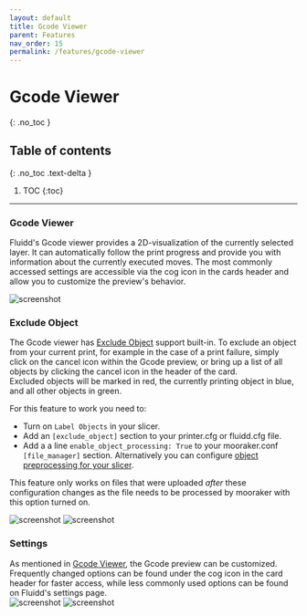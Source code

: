```yaml
---
layout: default
title: Gcode Viewer
parent: Features
nav_order: 15
permalink: /features/gcode-viewer
---
```


# Gcode Viewer
{: .no_toc }

## Table of contents
{: .no_toc .text-delta }

1. TOC
{:toc}

---

### Gcode Viewer
Fluidd's Gcode viewer provides a 2D-visualization of the currently selected layer.
It can automatically follow the print progress and provide you with information about
the currently executed moves. The most commonly accessed settings are accessible via
the cog icon in the cards header and allow you to customize the preview's behavior.

![screenshot](/assets/images/gcode_preview.png)

### Exclude Object
The Gcode viewer has [Exclude Object](https://www.klipper3d.org/Exclude_Object.html#exclude-objects) support built-in. To exclude an object from your
current print, for example in the case of a print failure, simply click on the cancel
icon within the Gcode preview, or bring up a list of all objects by clicking the cancel
icon in the header of the card.  
Excluded objects will be marked in red, the currently printing object in blue, and all
other objects in green.

For this feature to work you need to:
- Turn on `Label Objects` in your slicer.
- Add an `[exclude_object]` section to your printer.cfg or fluidd.cfg file.
- Add a a line `enable_object_processing: True` to your mooraker.conf `[file_manager]` section.
  Alternatively you can configure [object preprocessing for your slicer](https://github.com/kageurufu/preprocess_cancellation).

This feature only works on files that were uploaded _after_ these configuration changes as the file needs to be processed by mooraker with this option turned on.

![screenshot](/assets/images/exclude_object.png)
![screenshot](/assets/images/exclude_object_modal.png)

### Settings
As mentioned in [Gcode Viewer](#gcode-viewer-1), the Gcode preview can be customized.  
Frequently changed options can be found under the cog icon in the card header for
faster access, while less commonly used options can be found on Fluidd's settings page.  
![screenshot](/assets/images/gcode_display_opts.png)
![screenshot](/assets/images/gcode_settings.png)

